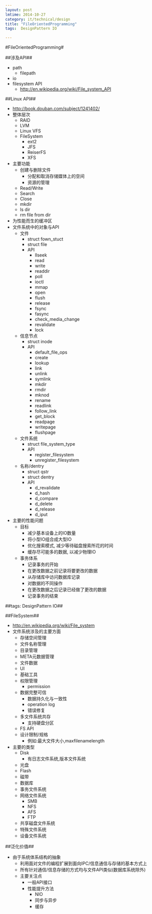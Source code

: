 ```yaml
---
layout: post
lmtime: 2014-10-27
category: it/technical/design
title: "FileOrientedProgramming"
tags:  DesignPattern IO

---
```

#FileOrientedProgramming#



##涉及API##
* path
  * filepath
* io
* filesystem API
  * http://en.wikipedia.org/wiki/File_system_API



##Linux API##
* http://book.douban.com/subject/1241402/
* 整体层次
  * RAID
  * LVM
  * Linux VFS
  * FileSystem
    * ext2
    * JFS
    * ReiserFS
    * XFS
* 主要功能
  * 创建与删除文件
    * 分配和取消存储媒体上的空间
    * 资源的管理
  * Read/Write
  * Search
  * Close
  * mkdir
  * ls dir
  * rm file from dir
* 为性能而生的缓冲区
* 文件系统中的对象与API
  * 文件
    * struct fown_stuct
    * struct file
    * API
      * llseek
      * read
      * write
      * readdir
      * poll
      * ioctl
      * mmap
      * open
      * flush
      * release
      * fsync
      * fasync
      * check_media_change
      * revalidate
      * lock
  * 信息节点
    * struct inode
    * API
      * default_file_ops
      * create
      * lookup
      * link
      * unlink
      * symlink
      * mkdir
      * rmdir
      * mknod
      * rename
      * readlink
      * follow_link
      * get_block
      * readpage
      * writepage
      * flushpage
  * 文件系统
    * struct file_system_type
    * API
      * register_filesystem
      * unregister_filesystem
  * 名称/dentry
    * struct qstr
    * struct dentry
    * API
      * d_revalidate
      * d_hash
      * d_compare
      * d_delete
      * d_release
      * d_iput
* 主要的性能问题
  * 目标
    * 减少基本设备上的IO数量
    * 将小型IO组合成大型IO
    * 优化搜索模式, 减少等待磁盘搜索所花的时间
    * 缓存尽可能多的数据, 以减少物理IO
  * 事务体系
    * 记录事务的开始
    * 在更改数据之前记录将要更改的数据
    * 从存储库中访问数据库记录
    * 对数据的不同操作
    * 在更改数据之后记录已经做了更改的数据
    * 记录事务的结束



##tags: DesignPattern IO##



##FileSystem##
* http://en.wikipedia.org/wiki/File_system
* 文件系统涉及的主要方面
  * 存储空间管理
  * 文件名称管理
  * 目录管理
  * META元数据管理
  * 文件数据 
  * UI
  * 基础工具
  * 权限管理
    * permission
  * 数据完整可信
    * 数据持久化与一致性
    * operation log
    * 错误修复
  * 多文件系统共存
    * 支持硬盘分区
  * FS API
  * 设计限制/规格
    * 例如:最大文件大小,maxfilenamelength
* 主要的类型
  * Disk
    * 有日志文件系统,版本文件系统
  * 光盘
  * Flash
  * 磁带
  * 数据库
  * 事务文件系统
  * 网络文件系统
    * SMB
    * NFS
    * AFS
    * FTP
  * 共享磁盘文件系统
  * 特殊文件系统
  * 设备文件系统



##泛化价值##
* 由于系统体系结构的抽象
  * 利用面对文件的编程扩展到面向IPC/信息通信与存储的基本方式上
  * 所有针对通信/信息存储的方式均与文件API类似(数据库系统除外)
  * 主要关注点
    * 一般API接口
    * 性能提升方法
      * NIO
      * 同步与异步
      * 缓存
